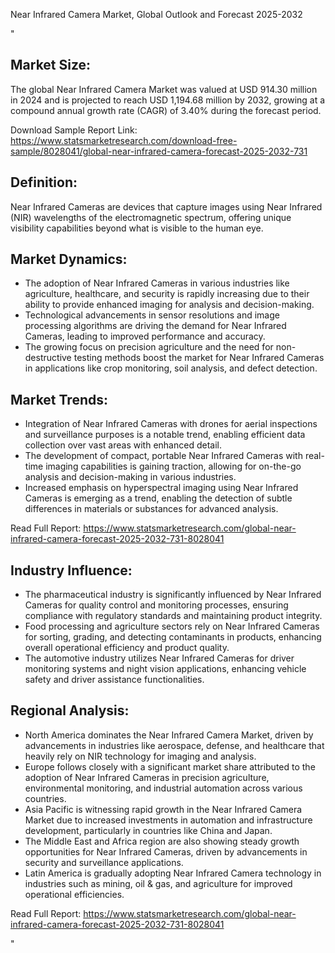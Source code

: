 Near Infrared Camera Market, Global Outlook and Forecast 2025-2032 


"<h2>Market Size:</h2>
<p>The global Near Infrared Camera Market was valued at USD 914.30 million in 2024 and is projected to reach USD 1,194.68 million by 2032, growing at a compound annual growth rate (CAGR) of 3.40% during the forecast period.</p>
<p>Download Sample Report Link: <a href='https://www.statsmarketresearch.com/download-free-sample/8028041/global-near-infrared-camera-forecast-2025-2032-731'>https://www.statsmarketresearch.com/download-free-sample/8028041/global-near-infrared-camera-forecast-2025-2032-731</a></p>

<h2>Definition:</h2>
<p>Near Infrared Cameras are devices that capture images using Near Infrared (NIR) wavelengths of the electromagnetic spectrum, offering unique visibility capabilities beyond what is visible to the human eye.</p>

<h2>Market Dynamics:</h2>
<ul>
  <li>The adoption of Near Infrared Cameras in various industries like agriculture, healthcare, and security is rapidly increasing due to their ability to provide enhanced imaging for analysis and decision-making.</li>
  <li>Technological advancements in sensor resolutions and image processing algorithms are driving the demand for Near Infrared Cameras, leading to improved performance and accuracy.</li>
  <li>The growing focus on precision agriculture and the need for non-destructive testing methods boost the market for Near Infrared Cameras in applications like crop monitoring, soil analysis, and defect detection.</li>
</ul>

<h2>Market Trends:</h2>
<ul>
  <li>Integration of Near Infrared Cameras with drones for aerial inspections and surveillance purposes is a notable trend, enabling efficient data collection over vast areas with enhanced detail.</li>
  <li>The development of compact, portable Near Infrared Cameras with real-time imaging capabilities is gaining traction, allowing for on-the-go analysis and decision-making in various industries.</li>
  <li>Increased emphasis on hyperspectral imaging using Near Infrared Cameras is emerging as a trend, enabling the detection of subtle differences in materials or substances for advanced analysis.</li>
</ul>
<p>Read Full Report: <a href='https://www.statsmarketresearch.com/global-near-infrared-camera-forecast-2025-2032-731-8028041'>https://www.statsmarketresearch.com/global-near-infrared-camera-forecast-2025-2032-731-8028041</a></p>

<h2>Industry Influence:</h2>
<ul>
  <li>The pharmaceutical industry is significantly influenced by Near Infrared Cameras for quality control and monitoring processes, ensuring compliance with regulatory standards and maintaining product integrity.</li>
  <li>Food processing and agriculture sectors rely on Near Infrared Cameras for sorting, grading, and detecting contaminants in products, enhancing overall operational efficiency and product quality.</li>
  <li>The automotive industry utilizes Near Infrared Cameras for driver monitoring systems and night vision applications, enhancing vehicle safety and driver assistance functionalities.</li>
</ul>

<h2>Regional Analysis:</h2>
<ul>
  <li>North America dominates the Near Infrared Camera Market, driven by advancements in industries like aerospace, defense, and healthcare that heavily rely on NIR technology for imaging and analysis.</li>
  <li>Europe follows closely with a significant market share attributed to the adoption of Near Infrared Cameras in precision agriculture, environmental monitoring, and industrial automation across various countries.</li>
  <li>Asia Pacific is witnessing rapid growth in the Near Infrared Camera Market due to increased investments in automation and infrastructure development, particularly in countries like China and Japan.</li>
  <li>The Middle East and Africa region are also showing steady growth opportunities for Near Infrared Cameras, driven by advancements in security and surveillance applications.</li>
  <li>Latin America is gradually adopting Near Infrared Camera technology in industries such as mining, oil & gas, and agriculture for improved operational efficiencies.</li>
</ul>
<p>Read Full Report: <a href='https://www.statsmarketresearch.com/global-near-infrared-camera-forecast-2025-2032-731-8028041'>https://www.statsmarketresearch.com/global-near-infrared-camera-forecast-2025-2032-731-8028041</a></p>"
